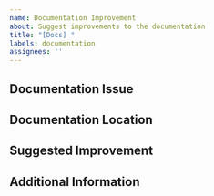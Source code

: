 ```yaml
---
name: Documentation Improvement
about: Suggest improvements to the documentation
title: "[Docs] "
labels: documentation
assignees: ''
---
```


<!-- 
Language Selection / 语言选择:
English | 
[中文](https://github.com/donghao1393/mcp-dbutils/issues/new?template=documentation_improvement_zh.md) | 
[Français](https://github.com/donghao1393/mcp-dbutils/issues/new?template=documentation_improvement_fr.md) | 
[Español](https://github.com/donghao1393/mcp-dbutils/issues/new?template=documentation_improvement_es.md) | 
[العربية](https://github.com/donghao1393/mcp-dbutils/issues/new?template=documentation_improvement_ar.md) | 
[Русский](https://github.com/donghao1393/mcp-dbutils/issues/new?template=documentation_improvement_ru.md)
-->

## Documentation Issue
<!-- Please describe the issue with the current documentation or what needs improvement -->

## Documentation Location
<!-- Please provide the location of the documentation (URL, file path, etc.) -->

## Suggested Improvement
<!-- Please describe your suggested improvement -->

## Additional Information
<!-- Add any other relevant information here -->

